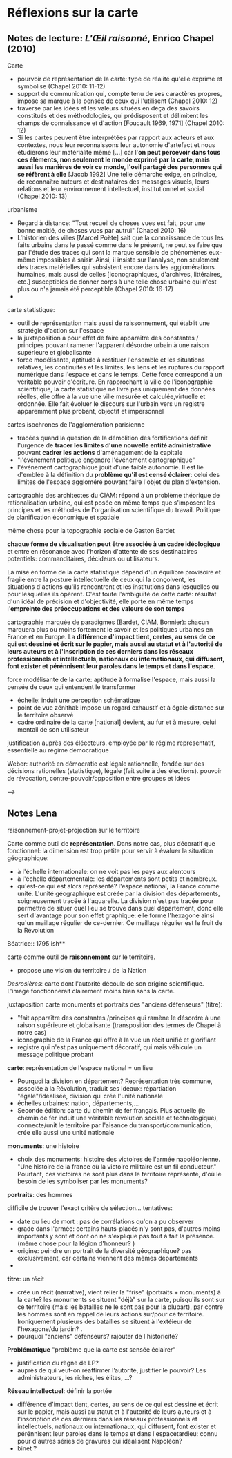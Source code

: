 

# Réflexions sur la carte





## Notes de lecture: *L'Œil raisonné*, Enrico Chapel (2010)

Carte

- pourvoir de représentation de la carte: type de réalité qu'elle exprime et symbolise (Chapel 2010: 11-12)
- support de communication qui, compte tenu de ses caractères propres, impose sa marque à la pensée de ceux qui l'utilisent (Chapel 2010: 12)
- traverse par les idées et les valeurs situées en deça des savoirs constitués et des méthodologies, qui prédisposent et délimitent les champs de connaissance et d'action [Foucault 1969, 1971] (Chapel 2010: 12)
- Si les cartes peuvent être interprétées par rapport aux acteurs et aux contextes, nous leur reconnaissons leur autonomie d'artefact et nous étudierons leur matérialité même [...] car l'**on peut percevoir dans tous ces éléments, non seulement le monde exprimé par la carte, mais aussi les manières de voir ce monde, l'oeil partagé des personnes qui se réfèrent à elle** [Jacob 1992] 
  Une telle démarche exige, en principe, de reconnaître auteurs et destinataires des messages visuels, leurs relations et leur environnement intellectuel, institutionnel et social (Chapel 2010: 13)

urbanisme 

- Regard à distance: "Tout recueil de choses vues est fait, pour une bonne moitié, de choses vues par autrui" (Chapel 2010: 16)
- L'historien des villes  [Marcel Poëte] sait que la connaissance de tous les faits urbains dans le passé comme dans le présent, ne peut se faire que par l'étude des traces qui sont la marque sensible de phénomènes eux-même impossibles à saisir. Ainsi, il insiste sur l'analyse, non seulement des traces matérielles qui subsistent encore dans les agglomérations humaines, mais aussi de celles [iconographiques, d'archives, littéraires, etc.] susceptibles de donner corps à une telle chose urbaine qui n'est plus ou n'a jamais été perceptible (Chapel 2010: 16-17)
- 

<!--proposition d'analyser la carte comme trace d'une mentalité/d'une politique?--->

carte statistique: 

- outil de représentation mais aussi de raissonnement, qui établit une stratégie d'action sur l'espace
- la juxtaposition a pour effet de faire apparaître des constantes / principes pouvant ramener l'apparent désordre urbain à une raison supérieure et globalisante
- force modélisante, aptitude à restituer l'ensemble et les situations relatives, les continuités et les limites, les liens et les ruptures du rapport numérique dans l'espace et dans le temps. Cette force correspond à un véritable pouvoir d'écriture. En rapprochant la ville de l'iconographie scientifique, la carte statistique ne livre pas uniquement des données réelles, elle offre à la vue une ville mesurée et calculée,virtuelle et ordonnée. Elle fait évoluer le discours sur l'urbain vers un registre apparemment plus probant, objectif et impersonnel

cartes isochrones de l'agglomération parisienne <!-- 30-->

- tracées quand la question de la démolition des fortifications définit l'urgence  de **tracer les limites d'une nouvelle entité administrative** pouvant **cadrer les actions** d'aménagement de la capitale 
- "l'événement politique engendre l'événement cartographique"
- l'événement cartographique jouit d'une faible autonomie. Il est lié d'emblée à la définition du **problème qu'il est censé éclairer**: celui des limites de l'espace aggloméré pouvant faire l'objet du plan d'extension. 

cartographie des architectes du CIAM: répond à un problème théorique de rationalisation urbaine, qui est posée en même temps que s'imposent les principes et les méthodes de l'organisation scientifique du travail. Politique de planification économique et spatiale

<!--31-->

même chose pour la topographie sociale de Gaston Bardet

**chaque forme de visualisation peut être associée à un cadre idéologique** et entre en résonance avec l'horizon d'attente de ses destinataires potentiels: commanditaires, décideurs ou utilisateurs.

La mise en forme de la carte statistique dépend d'un équilibre provisoire et fragile entre la posture intellectuelle de ceux qui la conçoivent, les situations d'actions qu'ils rencontrent et les institutions dans lesquelles ou pour lesquelles ils opèrent. C'est toute l'ambiguïté de cette carte: résultat d'un idéal de précision et d'objectivité, elle porte en même temps l'**empreinte des préoccupations et des valeurs de son temps**<!--31-->

cartographie marquée de paradigmes (Bardet, CIAM, Bonnier): chacun marquera plus ou moins fortement le savoir et les politiques urbaines en France et en Europe. La **différence d'impact tient, certes, au sens de ce qui est dessiné et écrit sur le papier, mais aussi au statut et à l'autorité de leurs auteurs et à l'inscription de ces derniers dans les réseaux professionnels et intellectuels, nationaux ou internationaux, qui diffusent, font exister et pérénnisent leur paroles dans le temps et dans l'espace**. <!--34-->

force modélisante de la carte: aptitude à formalise l'espace, mais aussi la pensée de ceux qui entendent le transformer <!--36-->

- échelle: induit une perception schématique
- point de vue zénithal: impose un regard exhaustif et à égale distance sur le territoire observé
- cadre ordinaire de la carte [national] devient, au fur et à mesure, celui mentail de son utilisateur

<!--

"la statistique est un organe essentiel du régime représentatif [et] est en très grande partie un service public" 

régime représentatatif: (Cheysson 1888, réformateur et vice-directeur du musée social de Paris)

- régime où on élit des gens pour nous représenter
- statistique: 
  - représentation ( en ce sens, utilisée par tous les régimes) prise de décision. 
  - rend des comptes --> justification auprès des éléecteurs. employée par le régime représentatif, essentielle au régime démocratique 

Weber: authorité en démocratie est légale rationnelle, fondée sur des décisions rationelles (statistique), légale (fait suite à des élections). pouvoir de révocation, contre-pouvoir/opposition entre groupes et idées

-->



## Notes Lena

raisonnement-projet-projection sur le territoire

Carte comme outil de **représentation**. Dans notre cas, plus décoratif que fonctionnel: la dimension est trop petite pour servir à évaluer la situation géographique: 

- à l'échelle internationale: on ne voit pas les pays aux alentours
- à l'échelle départementale: les départements sont petits et nombreux. 
- qu'est-ce qui est alors représenté? l'espace national, la France comme unité. L'unité géographique est créée par la division des départements, soigneusement tracée à l'aquarelle. La division n'est pas tracée pour permettre de situer quel lieu se trouve dans quel département, donc elle sert d'avantage pour son effet graphique: elle forme l'hexagone ainsi qu'un maillage régulier de ce-dernier. Ce maillage régulier est le fruit de la Révolution <!-- est-il pour autant associé à Napoléon? je ne crois pas, j'associerais d'avantage les cartes de la France quand elle "débordait" de tous bords et tous côtés à Napoléon, et l'hexagone à la Révolution -->

<!-- question existentielle et/ou stupide: Quand est-ce que Napoléon devient un acteur important dans la politique française? à partir de quelle année a-t-il du pouvoir? -->Béatrice:: 1795 ish**

carte comme outil de **raisonnement** sur le territoire. 

- propose une vision du territoire / de la Nation

  

*Desrosières*: carte dont l'autorité découle de son origine scientifique. L'image fonctionnerait clairement moins bien sans la carte. <!-- à repenser/reformuler Lena-->



juxtaposition carte monuments et portraits des "anciens défenseurs" (titre): 

- "fait apparaître des constantes /principes qui ramène le désordre  <!--politique-historique--> à une raison supérieure et globalisante (transposition des termes de Chapel à notre cas)
- iconographie <!-- impérialiste? --> de la France qui offre à la vue un récit unifié et glorifiant
- registre qui n'est pas uniquement décoratif, qui mais véhicule un message politique probant

**carte**: représentation de l'espace national = un lieu

- Pourquoi la division en département? Représentation très commune, associée à la Révolution, traduit ses ideaux: répartiation "égale"/idéalisée, division qui crée l'unité nationale
- échelles urbaines: nation, départements,...
- Seconde édition: carte du chemin de fer français. Plus actuelle (le chemin de fer induit une véritable révolution sociale et technologique), connecte/unit le territoire par l'aisance du transport/communication, crée elle aussi une unité nationale

**monuments**: une histoire

- choix des monuments: histoire des victoires de l'armée napoléonienne. "Une histoire de la france où la victoire militaire est un fil conducteur." Pourtant, ces victoires ne sont plus dans le territoire représenté, d'où le besoin de les symboliser par les monuments? 

**portraits**: des hommes

difficile de trouver l'exact critère de sélection... tentatives: 

- date ou lieu de mort : pas de corrélations qu'on a pu observer
- grade dans l'armée: certains hauts-placés n'y sont pas, d'autres moins importants y sont et dont on ne s'explique pas tout à fait la présence. (même chose pour la légion d'honneur? )
- origine: peindre un portrait de la diversité géographique? pas exclusivement, car certains viennent des mêmes départements
- 

**titre**: un récit  

- crée un récit (narrative), vient relier la "frise" (portraits + monuments) à la carte? les monuments se situent "déjà" sur la carte, puisqu'ils sont sur ce territoire (mais les batailles ne le sont pas pour la plupart), par contre les hommes sont en rappel de leurs actions sur/pour ce territoire. Ironiquement plusieurs des batailles se situent à l'extéieur de l'hexagone/du jardin? <!-- vérifier Alphée Roche-Noel-->. 
- pourquoi "anciens" défenseurs? rajouter de l'historicité? 

**Problématique** "problème que la carte est sensée éclairer" <!-- à disctuer-->

- justification du règne de LP? <!-- béatrice-->
- auprès de qui veut-on réaffirmer l’autorité, justifier le pouvoir? Les administrateurs, les riches, les élites, ...? 

<!-- comparer à l'analyse d'objets de propagande?-->

**Réseau intellectuel**: définir la portée 

- différence d'impact tient, certes, au sens de ce qui est dessiné et écrit sur le papier, mais aussi au statut et à l'autorité de leurs auteurs et à l'inscription de ces derniers dans les réseaux professionnels et intellectuels, nationaux ou internationaux, qui diffusent, font exister et pérénnisent leur paroles dans le temps et dans l'espacetardieu: connu pour d'autres séries de gravures qui idéalisent Napoléon? 
- binet ? 
